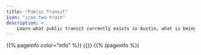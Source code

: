 ```yaml
---
title: "Public Transit"
icon: "icon twa-train"
description: >
    Learn what public transit currently exists in Austin, what is being done, and what more we can do.
---
```


{{% pageinfo color="info" %}}
{{<contribute>}}
{{% /pageinfo %}}